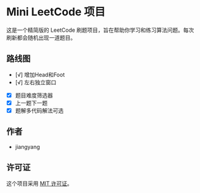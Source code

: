 
# Mini LeetCode 项目

这是一个精简版的 LeetCode 刷题项目，旨在帮助你学习和练习算法问题。每次刷新都会随机出现一道题目。


## 路线图

- [√] 增加Head和Foot
- [√] 左右独立窗口
- [x] 题目难度筛选器
- [x] 上一题下一题
- [x] 题解多代码解法可选

## 作者

- jiangyang

## 许可证

这个项目采用 [MIT 许可证](LICENSE)。

